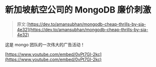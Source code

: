 # 新加坡航空公司的 MongoDB 廉价刺激

> 原文:[https://dev.to/amansubhan/mongodb-cheap-thrills-by-sia-4e32](https://dev.to/amansubhan/mongodb-cheap-thrills-by-sia-4e32)

这是 mongo 团队的一次伟大的广告活动！

[https://www.youtube.com/embed/0vPt7GI-2kc](https://www.youtube.com/embed/0vPt7GI-2kc)